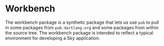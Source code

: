 Workbench
=========

The workbench package is a synthetic package that lets us use `pub` to pull in
some packages from `pub.dartlang.org` and some packages from within the source
tree. The workbench package is intended to reflect a typical environment for
developing a Sky application. 
